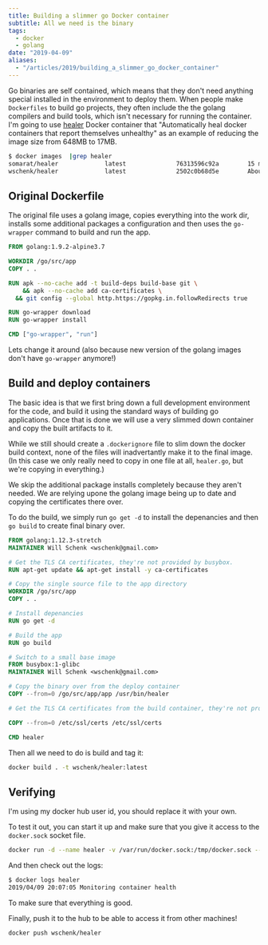```yaml
---
title: Building a slimmer go Docker container
subtitle: All we need is the binary
tags:
  - docker
  - golang
date: "2019-04-09"
aliases:
  - "/articles/2019/building_a_slimmer_go_docker_container"
---
```


Go binaries are self contained, which means that they don't need anything special installed in the environment to deploy them. When people make `Dockerfiles` to build go projects, they often include the the golang compilers and build tools, which isn't necessary for running the container. I'm going to use [healer](https://github.com/somarat/healer) Docker container that "Automatically heal docker containers that report themselves unhealthy" as an example of reducing the image size from 648MB to 17MB.

<!--more-->

```bash
$ docker images  |grep healer
somarat/healer             latest              76313596c92a        15 months ago       642MB
wschenk/healer             latest              2502c0b68d5e        About a minute ago  17.4MB
```

## Original Dockerfile

The original file uses a golang image, copies everything into the work dir, installs some additional packages
a configuration and then uses the `go-wrapper` command to build and run the app.

```Dockerfile
FROM golang:1.9.2-alpine3.7

WORKDIR /go/src/app
COPY . .

RUN apk --no-cache add -t build-deps build-base git \
	&& apk --no-cache add ca-certificates \
  && git config --global http.https://gopkg.in.followRedirects true

RUN go-wrapper download
RUN go-wrapper install

CMD ["go-wrapper", "run"]
```

Lets change it around (also because new version of the golang images don't have `go-wrapper` anymore!)

## Build and deploy containers

The basic idea is that we first bring down a full development environment for the code, and build it using the standard ways of building go applications. Once that is done we will use a very slimmed down container and copy the built artifacts to it.

While we still should create a `.dockerignore` file to slim down the docker build context, none of the files will inadvertantly make it to the final image. (In this case we only really need to copy in one file at all, `healer.go`, but we're copying in everything.)

We skip the additional package installs completely because they aren't needed. We are relying upone the golang image being up to date and copying the certificates there over.

To do the build, we simply run `go get -d` to install the depenancies and then `go build` to create final binary over.

```Dockerfile
FROM golang:1.12.3-stretch
MAINTAINER Will Schenk <wschenk@gmail.com>

# Get the TLS CA certificates, they're not provided by busybox.
RUN apt-get update && apt-get install -y ca-certificates

# Copy the single source file to the app directory
WORKDIR /go/src/app
COPY . .

# Install depenancies
RUN go get -d

# Build the app
RUN go build

# Switch to a small base image
FROM busybox:1-glibc
MAINTAINER Will Schenk <wschenk@gmail.com>

# Copy the binary over from the deploy container
COPY --from=0 /go/src/app/app /usr/bin/healer

# Get the TLS CA certificates from the build container, they're not provided by busybox.

COPY --from=0 /etc/ssl/certs /etc/ssl/certs

CMD healer
```

Then all we need to do is build and tag it:

```bash
docker build . -t wschenk/healer:latest
```

## Verifying

I'm using my docker hub user id, you should replace it with your own.

To test it out, you can start it up and make sure that you give it access to the `docker.sock` socket file.

```bash
docker run -d --name healer -v /var/run/docker.sock:/tmp/docker.sock --restart unless-stopped wschenk/healer
```

And then check out the logs:

```bash
$ docker logs healer
2019/04/09 20:07:05 Monitoring container health
```

To make sure that everything is good.

Finally, push it to the hub to be able to access it from other machines!

```bash
docker push wschenk/healer
```
